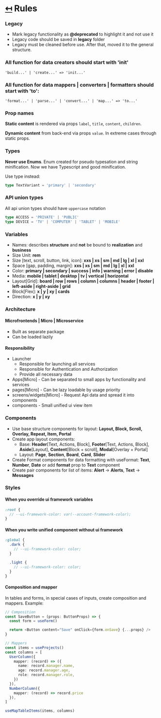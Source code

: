 # [↤](../README.md) Rules


### Legacy
- Mark legacy functionality as __@deprecated__ to highlight it and not use it
- Legacy code should be saved in __legacy__ folder
- Legacy must be cleaned before use. After that, moved it to the general structure.


### All function for data creators should start with 'init'
```
'build...' | 'create...' => 'init...'
```

### All function for data mappers | converters | formatters should start with 'to':
```
'format...' | 'parse...' | 'convert...' | 'map...' => 'to...'
```

### Prop names
__Static content__ is rendered via props `label`, `title`, `content`, `children`.

__Dynamic content__ from back-end via props `value`. In extreme cases through static props.

### Types
__Never use Enums__. Enum created for pseudo typesation and string minification. Now we have Typescript and good minification.

Use type instead: 
```typescript
type TextVariant = 'primary' | 'secondary'
```

### API union types
All api union types should have `uppercase` notation
```typescript
type ACCESS = 'PRIVATE' | 'PUBLIC'
type DEVICE = 'TV' | 'COMPUTER' | 'TABLET' | 'MOBILE'
```

### Variables
- Names: describes __structure__ and __not__ be bound to __realization__ and __business__
- Size Unit: __rem__
- Size [text, scroll, button, link, icon]: __xxs | xs | sm | md | lg | xl | xxl__
- Space [gap, padding, margin]: __xxs | xs | sm | md | lg | xl | xxl__
- Color: __primary | secondary | success | info | warning | error | disable__
- Media: __mobile | tablet | desktop | tv | vertical | horizontal__
- Layout[Grid]: __board | row | rows | column | columns | header | footer | left-aside | right-aside | grid__
- Block[Flex]: __x | y | xy | cards__
- Direction: __x | y | xy__

### Architecture
#### Microfrontends | Micro | Microservice
- Built as separate package
- Can be loaded lazily

#### Responsibility
- Launcher
  - Responsible for launching all services
  - Responsible for Authentication and Authorization
  - Provide all necessary data
- Apps[Micro] - Can be separated to small apps by functionality and services
- pages[Micro] - Can be lazy loadable by usage priority
- screens/widgets[Micro] - Request Api data and spread it into components
- components - Small unified ui view item

### Components
- Use base structure components for layout: __Layout, Block, Scroll, Overlay, Repeat, Item, Portal__
- Create app layout components:
  - Base: __Header__[Text, Actions, Block], __Footer__[Text, Actions, Block], __Aside__[Layout], __Content__[Block + scroll], __Modal__[Overlay + Portal]
  - Layout: __Page__, __Section__, __Board__, __Card__, __Slider__
- Create Format components for data formatting with useFormat: __Text__, __Number__, __Date__ or add __format__ prop to __Text__ component
- Create pair components for list of items: __Alert__ -> __Alerts__, __Text__ -> __Messages__

### Styles
#### When you override ui framework variables
```scss
:root {
  // --ui-framework-color: var(--account-framework-color);
}
```

#### When you write unified component without ui framework
```scss
:global {
  .dark {
    // --ui-framework-color: color;
  }

  .light {
    // --ui-framework-color: color;
  }
}
```

#### Composition and mapper
In tables and forms, in special cases of inputs, create composition and mappers. Example:

```typescript
// Composition
const SaveButton = (props: ButtonProps) => {
  const form = useForm()

  return <Button content="Save" onClick={form.onSave} {...props} />
}

// Mappers
const items = useProjects()
const columns = [
  UserColumn({
    mapper: (record) => ({
      name: record.manager.name,
      age: record.manager.age,
      role: record.manager.role,
    })
  }),
  NumberColumn({
    mapper: (record) => record.price
  }),
]

useMapTableItems(items, columns)
```

